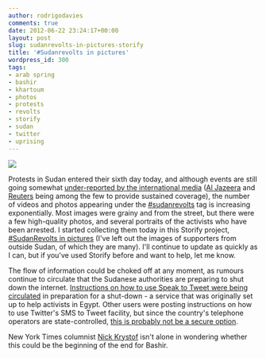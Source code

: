 ```yaml
---
author: rodrigodavies
comments: true
date: 2012-06-22 23:24:17+00:00
layout: post
slug: sudanrevolts-in-pictures-storify
title: '#Sudanrevolts in pictures'
wordpress_id: 300
tags:
- arab spring
- bashir
- khartoum
- photos
- protests
- revolts
- storify
- sudan
- twitter
- uprising
---
```


[![](http://rodrigodavies.com/blog/wp-content/uploads/2012/06/sudan_revolts.jpg)](http://rodrigodavies.com/blog/wp-content/uploads/2012/06/sudan_revolts.jpg)

Protests in Sudan entered their sixth day today, and although events are still going somewhat [under-reported by the international media](https://www.google.com/search?hl=en&gl=in&tbm=nws&q=sudan%2Bprotests%2Bnews) ([Al Jazeera](http://www.google.com/url?sa=t&rct=j&q=&esrc=s&source=newssearch&cd=2&ved=0CDoQqQIwAQ&url=http%3A%2F%2Fstream.aljazeera.com%2Fstory%2Fstudents-lead-sudanrevolts-against-austerity-0022253&ei=cPfkT8awCsaN0wXmq_0w&usg=AFQjCNGcsF7Km1TU5NFfJV3vizjBR96o0g) and [Reuters](http://www.reuters.com/article/2012/06/22/us-sudan-protest-idUSBRE85L12120120622) being among the few to provide sustained coverage), the number of videos and photos appearing under the [#sudanrevolts](https://twitter.com/search/%23sudanrevolts) tag is increasing exponentially. Most images were grainy and from the street, but there were a few high-quality photos, and several portraits of the activists who have been arrested. I started collecting them today in this Storify project, [#SudanRevolts in pictures](http://storify.com/rodrigodavies/sudanrevolts-in-pictures) (I've left out the images of supporters from outside Sudan, of which they are many). I'll continue to update as quickly as I can, but if you've used Storify before and want to help, let me know.

The flow of information could be choked off at any moment, as rumours continue to circulate that the Sudanese authorities are preparing to shut down the internet. [Instructions on how to use Speak to Tweet were being circulated](https://twitter.com/divadalliaa/status/216183012927344641) in preparation for a shut-down - a service that was originally set up to help activists in Egypt. Other users were posting instructions on how to use Twitter's SMS to Tweet facility, but since the country's telephone operators are state-controlled, [this is probably not be a secure option](https://twitter.com/zolsudani/status/216311350559903745).

New York Times columnist [Nick Krystof](https://twitter.com/NickKristof/status/216295032083324929) isn't alone in wondering whether this could be the beginning of the end for Bashir.
